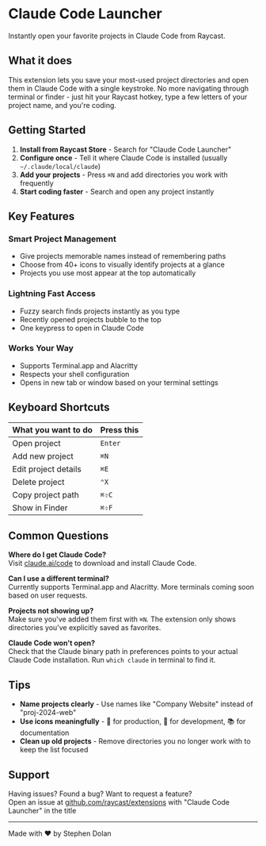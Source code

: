 # Claude Code Launcher

Instantly open your favorite projects in Claude Code from Raycast.

## What it does

This extension lets you save your most-used project directories and open them in Claude Code with a single keystroke. No more navigating through terminal or finder - just hit your Raycast hotkey, type a few letters of your project name, and you're coding.

## Getting Started

1. **Install from Raycast Store** - Search for "Claude Code Launcher"
2. **Configure once** - Tell it where Claude Code is installed (usually `~/.claude/local/claude`)
3. **Add your projects** - Press `⌘N` and add directories you work with frequently
4. **Start coding faster** - Search and open any project instantly

## Key Features

### Smart Project Management
- Give projects memorable names instead of remembering paths
- Choose from 40+ icons to visually identify projects at a glance
- Projects you use most appear at the top automatically

### Lightning Fast Access
- Fuzzy search finds projects instantly as you type
- Recently opened projects bubble to the top
- One keypress to open in Claude Code

### Works Your Way
- Supports Terminal.app and Alacritty
- Respects your shell configuration
- Opens in new tab or window based on your terminal settings

## Keyboard Shortcuts

| What you want to do | Press this |
|---------------------|------------|
| Open project | `Enter` |
| Add new project | `⌘N` |
| Edit project details | `⌘E` |
| Delete project | `⌃X` |
| Copy project path | `⌘⇧C` |
| Show in Finder | `⌘⇧F` |

## Common Questions

**Where do I get Claude Code?**  
Visit [claude.ai/code](https://claude.ai/code) to download and install Claude Code.

**Can I use a different terminal?**  
Currently supports Terminal.app and Alacritty. More terminals coming soon based on user requests.

**Projects not showing up?**  
Make sure you've added them first with `⌘N`. The extension only shows directories you've explicitly saved as favorites.

**Claude Code won't open?**  
Check that the Claude binary path in preferences points to your actual Claude Code installation. Run `which claude` in terminal to find it.

## Tips

- **Name projects clearly** - Use names like "Company Website" instead of "proj-2024-web"
- **Use icons meaningfully** - 🚀 for production, 🔨 for development, 📚 for documentation
- **Clean up old projects** - Remove directories you no longer work with to keep the list focused

## Support

Having issues? Found a bug? Want to request a feature?  
Open an issue at [github.com/raycast/extensions](https://github.com/raycast/extensions/issues) with "Claude Code Launcher" in the title

---

Made with ❤️ by Stephen Dolan